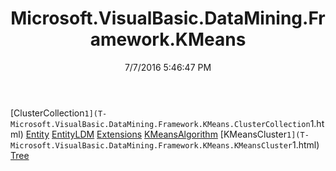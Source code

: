 ﻿---
title: Microsoft.VisualBasic.DataMining.Framework.KMeans
date: 7/7/2016 5:46:47 PM
---

[ClusterCollection`1](T-Microsoft.VisualBasic.DataMining.Framework.KMeans.ClusterCollection`1.html)
[Entity](T-Microsoft.VisualBasic.DataMining.Framework.KMeans.Entity.html)
[EntityLDM](T-Microsoft.VisualBasic.DataMining.Framework.KMeans.EntityLDM.html)
[Extensions](T-Microsoft.VisualBasic.DataMining.Framework.KMeans.Extensions.html)
[KMeansAlgorithm](T-Microsoft.VisualBasic.DataMining.Framework.KMeans.KMeansAlgorithm.html)
[KMeansCluster`1](T-Microsoft.VisualBasic.DataMining.Framework.KMeans.KMeansCluster`1.html)
[Tree](T-Microsoft.VisualBasic.DataMining.Framework.KMeans.Tree.html)

